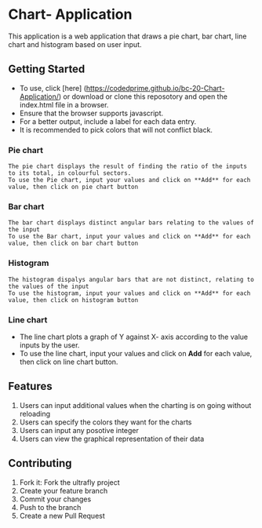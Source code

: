 # Chart- Application

This application is a web application that draws a pie chart, bar chart, line chart and histogram based on user input.



## Getting Started

- To use, click [here] (https://codedprime.github.io/bc-20-Chart-Application/) or download or clone this reposotory and open the index.html file in a browser.
- Ensure that the browser supports javascript. 
- For a better output, include a label for each data entry.
- It is recommended to pick colors that will not conflict black.

### Pie chart
	The pie chart displays the result of finding the ratio of the inputs to its total, in colourful sectors.
	To use the Pie chart, input your values and click on **Add** for each value, then click on pie chart button

### Bar chart
	The bar chart displays distinct angular bars relating to the values of the input
	To use the Bar chart, input your values and click on **Add** for each value, then click on bar chart button

### Histogram
	The histogram dispalys angular bars that are not distinct, relating to the values of the input
	To use the histogram, input your values and click on **Add** for each value, then click on histogram button

### Line chart
- The line chart plots a graph of Y against X- axis according to the value inputs by the user.
- To use the line chart, input your values and click on **Add** for each value, then click on 
	   line chart button.

## Features
1. Users can input additional values when the charting is on going without reloading
2. Users can specify the colors they want for the charts
3. Users can input any posotive integer
4. Users can view the graphical representation of their data

	

## Contributing

  1. Fork it: Fork the ultrafly project
  2. Create your feature branch 
  3. Commit your changes 
  4. Push to the branch 
  5. Create a new Pull Request
